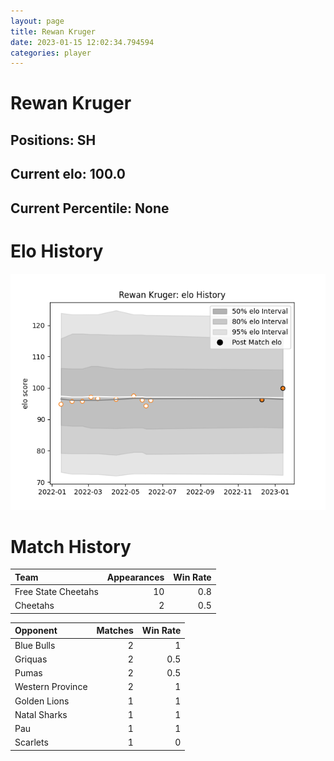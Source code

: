 ```yaml
---  
layout: page  
title: Rewan Kruger  
date: 2023-01-15 12:02:34.794594  
categories: player  
---
```

# Rewan Kruger

## Positions: SH

## Current elo: 100.0

## Current Percentile: None

# Elo History


![elo history](history_RewanKruger.png)
# Match History


| Team                |   Appearances |   Win Rate |
|:--------------------|--------------:|-----------:|
| Free State Cheetahs |            10 |        0.8 |
| Cheetahs            |             2 |        0.5 |

| Opponent         |   Matches |   Win Rate |
|:-----------------|----------:|-----------:|
| Blue Bulls       |         2 |        1   |
| Griquas          |         2 |        0.5 |
| Pumas            |         2 |        0.5 |
| Western Province |         2 |        1   |
| Golden Lions     |         1 |        1   |
| Natal Sharks     |         1 |        1   |
| Pau              |         1 |        1   |
| Scarlets         |         1 |        0   |